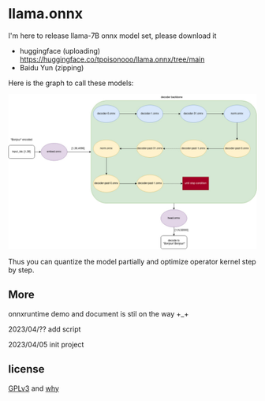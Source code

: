 # llama.onnx

I'm here to release llama-7B onnx model set, please download it
* huggingface (uploading) https://huggingface.co/tpoisonooo/llama.onnx/tree/main
* Baidu Yun (zipping) 

Here is the graph to call these models:

![](./onnx-flow.jpg)

Thus you can quantize the model partially and optimize operator kernel step by step.

## More 
onnxruntime demo and document is stil on the way +_+

2023/04/?? add script

2023/04/05 init project


## license
[GPLv3](LICENSE) and [why](why-gpl.md)
